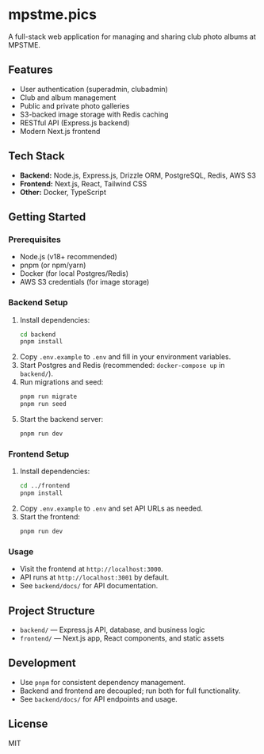 # mpstme.pics

A full-stack web application for managing and sharing club photo albums at MPSTME.

## Features
- User authentication (superadmin, clubadmin)
- Club and album management
- Public and private photo galleries
- S3-backed image storage with Redis caching
- RESTful API (Express.js backend)
- Modern Next.js frontend

## Tech Stack
- **Backend:** Node.js, Express.js, Drizzle ORM, PostgreSQL, Redis, AWS S3
- **Frontend:** Next.js, React, Tailwind CSS
- **Other:** Docker, TypeScript

## Getting Started

### Prerequisites
- Node.js (v18+ recommended)
- pnpm (or npm/yarn)
- Docker (for local Postgres/Redis)
- AWS S3 credentials (for image storage)

### Backend Setup
1. Install dependencies:
   ```sh
   cd backend
   pnpm install
   ```
2. Copy `.env.example` to `.env` and fill in your environment variables.
3. Start Postgres and Redis (recommended: `docker-compose up` in `backend/`).
4. Run migrations and seed:
   ```sh
   pnpm run migrate
   pnpm run seed
   ```
5. Start the backend server:
   ```sh
   pnpm run dev
   ```

### Frontend Setup
1. Install dependencies:
   ```sh
   cd ../frontend
   pnpm install
   ```
2. Copy `.env.example` to `.env` and set API URLs as needed.
3. Start the frontend:
   ```sh
   pnpm run dev
   ```

### Usage
- Visit the frontend at `http://localhost:3000`.
- API runs at `http://localhost:3001` by default.
- See `backend/docs/` for API documentation.

## Project Structure
- `backend/` — Express.js API, database, and business logic
- `frontend/` — Next.js app, React components, and static assets

## Development
- Use `pnpm` for consistent dependency management.
- Backend and frontend are decoupled; run both for full functionality.
- See `backend/docs/` for API endpoints and usage.

## License
MIT
